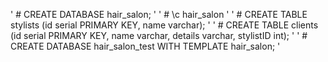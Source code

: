 ' # CREATE DATABASE hair_salon; '
' # \c hair_salon '
' # CREATE TABLE stylists (id serial PRIMARY KEY, name varchar); '
' # CREATE TABLE clients (id serial PRIMARY KEY, name varchar, details varchar, stylistID int); '
' # CREATE DATABASE hair_salon_test WITH TEMPLATE hair_salon; '
